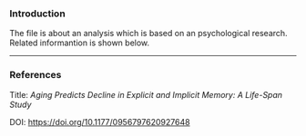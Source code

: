### Introduction
The file is about an analysis which is based on an psychological research. Related informantion is shown below.

-----

### References
Title: *Aging Predicts Decline in Explicit and Implicit Memory: A Life-Span Study*

DOI: https://doi.org/10.1177/0956797620927648
